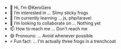 - 👋 Hi, I’m @KeroGero
- 👀 I’m interested in ... Slimy sticky frogs
- 🌱 I’m currently learning ... js, php/laravel
- 💞️ I’m looking to collaborate on ... Nothing yet
- 📫 How to reach me ... Don't reach me
- 😄 Pronouns: ... Avoid whenever possible
- ⚡ Fun fact: ... I'm actually three frogs in a trenchcoat

<!---
KeroGero/KeroGero is a ✨ special ✨ repository because its `README.md` (this file) appears on your GitHub profile.
You can click the Preview link to take a look at your changes.
--->
